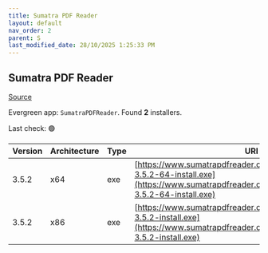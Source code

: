 ```yaml
---
title: Sumatra PDF Reader
layout: default
nav_order: 2
parent: S
last_modified_date: 28/10/2025 1:25:33 PM
---
```


## Sumatra PDF Reader

[Source](https://www.sumatrapdfreader.org/)

Evergreen app: `SumatraPDFReader`. Found **2** installers.

Last check: 🟢

| Version | Architecture | Type | URI                                                                                                                                                            |
| ------- | ------------ | ---- | -------------------------------------------------------------------------------------------------------------------------------------------------------------- |
| 3.5.2   | x64          | exe  | [https://www.sumatrapdfreader.org/dl/rel/3.5.2/SumatraPDF-3.5.2-64-install.exe](https://www.sumatrapdfreader.org/dl/rel/3.5.2/SumatraPDF-3.5.2-64-install.exe) |
| 3.5.2   | x86          | exe  | [https://www.sumatrapdfreader.org/dl/rel/3.5.2/SumatraPDF-3.5.2-install.exe](https://www.sumatrapdfreader.org/dl/rel/3.5.2/SumatraPDF-3.5.2-install.exe)       |
